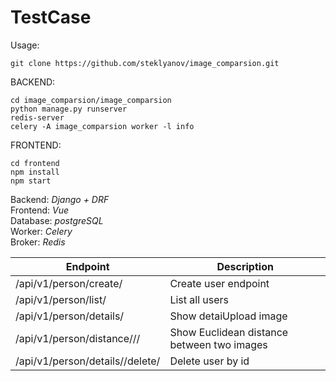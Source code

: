# TestCase


Usage:

    git clone https://github.com/steklyanov/image_comparsion.git

BACKEND:

    cd image_comparsion/image_comparsion
    python manage.py runserver
    redis-server
    celery -A image_comparsion worker -l info

FRONTEND:

    cd frontend
    npm install
    npm start

Backend: *Django + DRF*  
Frontend: *Vue*  
Database: *postgreSQL*  
Worker: *Celery*  
Broker: *Redis*



|       Endpoint         |  Description|
| ----------------       | ------- |
| /api/v1/person/create/                  |Create user endpoint|
| /api/v1/person/list/        |List all users|
| /api/v1/person/details/<id>           | Show detaiUpload image|
| /api/v1/person/distance/<id1>/<id2>/  | Show Euclidean distance between two images |
| /api/v1/person/details/<id>/delete/  | Delete user by id|
